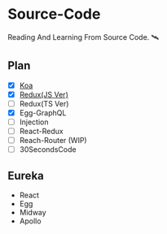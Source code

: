 # Source-Code

Reading And Learning From Source Code. 🛰

## Plan

- [x] [Koa](Koa/README.md)
- [x] [Redux(JS Ver)](Redux-JS/README.md)
- [ ] Redux(TS Ver)
- [x] Egg-GraphQL
- [ ] Injection
- [ ] React-Redux
- [ ] Reach-Router (WIP)
- [ ] 30SecondsCode

## Eureka

- React
- Egg
- Midway
- Apollo
